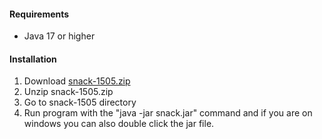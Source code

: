 #### Requirements
  * Java 17 or higher

#### Installation
1. Download [snack-1505.zip](https://xjrga.github.io/releases/snack-1505.zip)
2. Unzip snack-1505.zip
3. Go to snack-1505 directory
4. Run program with the "java -jar snack.jar" command and if you are on windows you can also double click the jar file.
